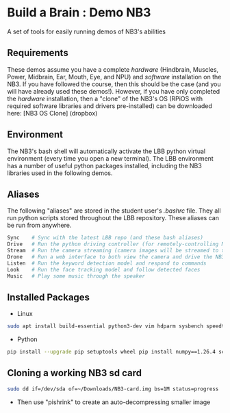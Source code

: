 # Build a Brain : Demo NB3
A set of tools for easily running demos of NB3's abilities

## Requirements
These demos assume you have a complete *hardware* (Hindbrain, Muscles, Power, Midbrain, Ear, Mouth, Eye, and NPU) and *software* installation on the NB3. If you have followed the course, then this should be the case (and you will have already used these demos!). However, if you have only completed the *hardware* installation, then a "clone" of the NB3's OS (RPiOS with required software libraries and drivers pre-installed) can be downloaded here: [NB3 OS Clone] (dropbox)

## Environment
The NB3's bash shell will automatically activate the LBB python virtual environment (every time you open a new terminal). The LBB environment has a number of useful python packages installed, including the NB3 libraries used in the following demos.

## Aliases
The following "aliases" are stored in the student user's *.bashrc* file. They all run python scripts stored throughout the LBB repository. These aliases can be run from anywhere.

```bash
Sync    # Sync with the latest LBB repo (and these bash aliases)
Drive   # Run the python driving controller (for remotely-controlling NB3)
Stream  # Run the camera streaming (camera images will be streamed to the indicated website)
Drone   # Run a web interface to both view the camera and drive the NB3
Listen  # Run the keyword detection model and respond to commands
Look    # Run the face tracking model and follow detected faces
Music   # Play some music through the speaker
```

## Installed Packages
- Linux
```bash
sudo apt install build-essential python3-dev vim hdparm sysbench speedtest-cli portaudio19-dev
```
- Python
```bash
pip install --upgrade pip setuptools wheel pip install numpy==1.26.4 scipy matplotlib opencv-python pyaudio wave soundfile sshkeyboard netifaces tflite-runtime
```

## Cloning a working NB3 sd card

```bash
sudo dd if=/dev/sda of=~/Downloads/NB3-card.img bs=1M status=progress
```
- Then use "pishrink" to create an auto-decompressing smaller image
